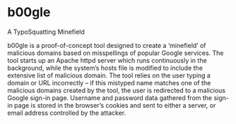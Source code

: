 # b00gle
A TypoSquatting Minefield


b00gle is a proof-of-concept tool designed to create a ‘minefield’ of malicious domains based on misspellings of popular Google services. The tool starts up an Apache httpd server which runs continuously in the background, while the system’s hosts file is modified to include the extensive list of malicious domain. The tool relies on the user typing a domain or URL incorrectly – if this mistyped name matches one of the malicious domains created by the tool, the user is redirected to a malicious Google sign-in page. Username and password data gathered from the sign-in page is stored in the browser’s cookies and sent to either a server, or email address controlled by the attacker.
